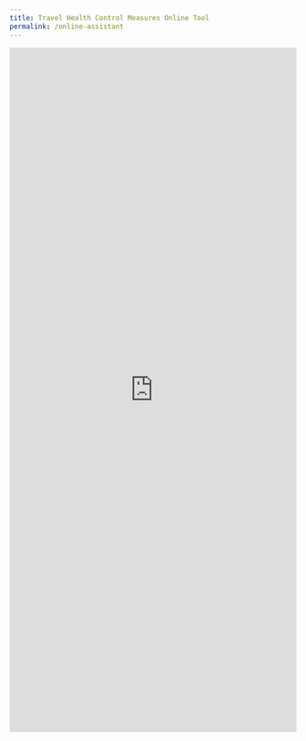 ```yaml
---
title: Travel Health Control Measures Online Tool
permalink: /online-assistant
---
```


<iframe width="100%" height="1200px" src="https://www.checkfirst.gov.sg/c/79505721-0c3a-4cde-a659-782d7ffbde6d" frameborder="0" allow="accelerometer; autoplay; clipboard-write; encrypted-media; gyroscope; picture-in-picture" allowfullscreen></iframe>

